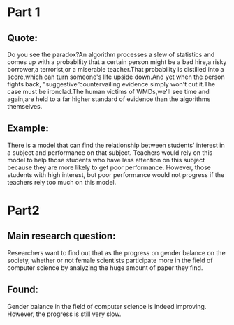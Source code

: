 # Part 1
## Quote:
Do you see the paradox?An algorithm processes a slew of
statistics and comes up with a probability that a certain person
might be a bad hire,a risky borrower,a terrorist,or a miserable
teacher.That probability is distilled into a score,which can turn
someone's life upside down.And yet when the person fights back,
"suggestive”countervailing evidence simply won't cut it.The case
must be ironclad.The human victims of WMDs,we'll see time
and again,are held to a far higher standard of evidence than the
algorithms themselves.

## Example:
There is a model that can find the relationship between students' interest in a subject and performance on that subject. Teachers would rely on this model to help those students who have less attention on this subject because they are more likely to get poor performance. However, those students with high interest, but poor performance would not progress if the teachers rely too much on this model.

# Part2
## Main research question:
Researchers want to find out that as the progress on gender balance on the society, whether or not female scientists participate more in the field of computer science by analyzing the huge amount of paper they find.

## Found:

Gender balance in the field of computer science is indeed improving. However, the progress is still very slow.
